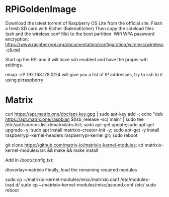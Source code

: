 # RPiGoldenImage

Download the latest torrent of Raspberry OS Lite from the official site.
Flash a fresh SD card with Etcher (BalenaEtcher)
Then copy the sideload files (ssh and the wireless conf file) to the boot partition. Wifi WPA password encryption: 
https://www.raspberrypi.org/documentation/configuration/wireless/wireless-cli.md

Start up the RPi and it will have ssh enabled and have the proper wifi settings.

nmap -sP 192.168.178.0/24 will give you a list of IP addresses, try to ssh to it using pi:raspberry


# Matrix
curl https://apt.matrix.one/doc/apt-key.gpg | sudo apt-key add -; echo "deb https://apt.matrix.one/raspbian $(lsb_release -sc) main" | sudo tee /etc/apt/sources.list.d/matrixlabs.list; sudo apt-get update;sudo apt-get upgrade -y; sudo apt install matrixio-creator-init -y; sudo apt-get -y install raspberrypi-kernel-headers raspberrypi-kernel git; sudo reboot

git clone https://github.com/matrix-io/matrixio-kernel-modules; cd matrixio-kernel-modules/src && make && make install

Add in /boot/config.txt:

dtoverlay=matrixio
Finally, load the remaining required modules

sudo cp ~/matrixio-kernel-modules/misc/matrixio.conf /etc/modules-load.d/
sudo cp ~/matrixio-kernel-modules/misc/asound.conf /etc/
sudo reboot
